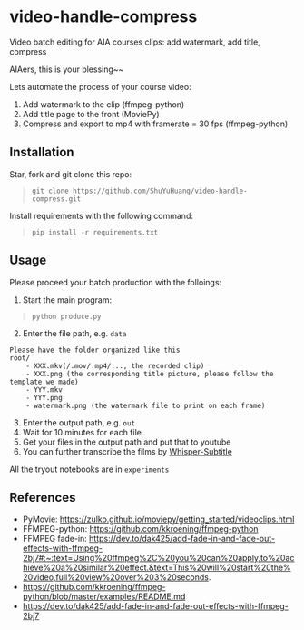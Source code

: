 # video-handle-compress
Video batch editing for AIA courses clips: add watermark, add title, compress

AIAers, this is your blessing~~

Lets automate the process of your course video:

1. Add watermark to the clip (ffmpeg-python)
2. Add title page to the front (MoviePy)
3. Compress and export to mp4 with framerate = 30 fps (ffmpeg-python)

## Installation
Star, fork and git clone this repo:
> ```git clone https://github.com/ShuYuHuang/video-handle-compress.git```

Install requirements with the following command:
> ```pip install -r requirements.txt```

## Usage
Please proceed your batch production with the folloings:
1. Start the main program:
> ```python produce.py```
2. Enter the file path, e.g. ```data```
```
Please have the folder organized like this
root/
    - XXX.mkv(/.mov/.mp4/..., the recorded clip)
    - XXX.png (the corresponding title picture, please follow the template we made)
    - YYY.mkv
    - YYY.png
    - watermark.png (the watermark file to print on each frame)
```
3. Enter the output path, e.g. ```out```
4. Wait for 10 minutes for each file
5. Get your files in the output path and put that to youtube
6. You can further transcribe the films by [Whisper-Subtitle](https://github.com/ShuYuHuang/whisper-subtitle)

All the tryout notebooks are in ```experiments```

## References
* PyMovie: https://zulko.github.io/moviepy/getting_started/videoclips.html
* FFMPEG-python: https://github.com/kkroening/ffmpeg-python
* FFMPEG fade-in: https://dev.to/dak425/add-fade-in-and-fade-out-effects-with-ffmpeg-2bj7#:~:text=Using%20ffmpeg%2C%20you%20can%20apply,to%20achieve%20a%20similar%20effect.&text=This%20will%20start%20the%20video,full%20view%20over%203%20seconds.
* https://github.com/kkroening/ffmpeg-python/blob/master/examples/README.md
* https://dev.to/dak425/add-fade-in-and-fade-out-effects-with-ffmpeg-2bj7
